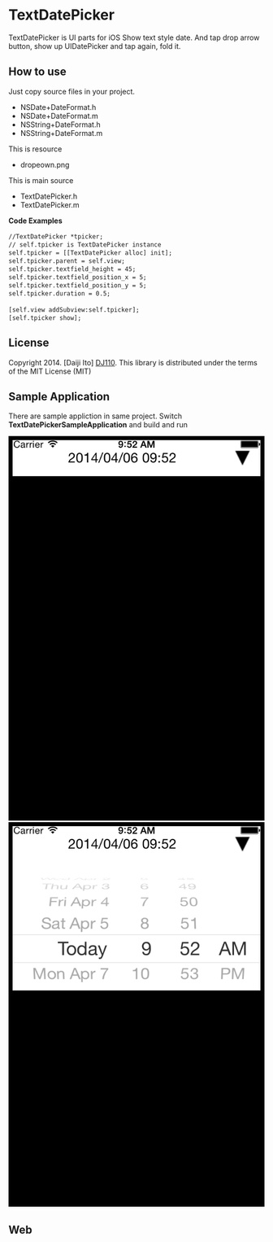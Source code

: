 TextDatePicker
=======
TextDatePicker is UI parts for iOS
Show text style date.
And tap drop arrow button, show up UIDatePicker
and tap again, fold it.

How to use
--------------
Just copy source files in your project.
- NSDate+DateFormat.h
- NSDate+DateFormat.m
- NSString+DateFormat.h
- NSString+DateFormat.m


This is resource
- dropeown.png

This is main source
- TextDatePicker.h
- TextDatePicker.m

**Code Examples**
```objc
//TextDatePicker *tpicker;
// self.tpicker is TextDatePicker instance
self.tpicker = [[TextDatePicker alloc] init];
self.tpicker.parent = self.view;
self.tpicker.textfield_height = 45;
self.tpicker.textfield_position_x = 5;
self.tpicker.textfield_position_y = 5;
self.tpicker.duration = 0.5;
    
[self.view addSubview:self.tpicker];
[self.tpicker show];
```

License
-------
Copyright 2014. [Daiji Ito] [DJ110].
This library is distributed under the terms of the MIT License (MIT)

Sample Application
--------------
There are sample appliction in same project.
Switch **TextDatePickerSampleApplication** and build and run 

![ScreenShot](https://raw.githubusercontent.com/DJ110/TextDatePicker/master/img/textdatepicker1.png)
![ScreenShot](https://raw.githubusercontent.com/DJ110/TextDatePicker/master/img/textdatepicker2.png)

Web
--------------

[DJ110]: http://atmarkplant.com



